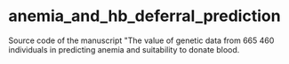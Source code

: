 # anemia_and_hb_deferral_prediction
Source code of the manuscript "The value of genetic data from 665 460 individuals in predicting anemia and suitability to donate blood.
